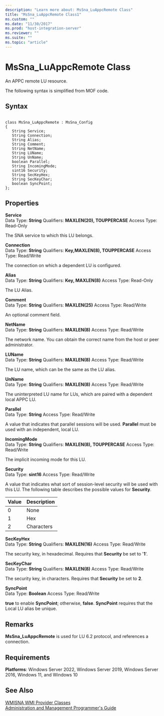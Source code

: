 ```yaml
---
description: "Learn more about: MsSna_LuAppcRemote Class"
title: "MsSna_LuAppcRemote Class1"
ms.custom: ""
ms.date: "11/30/2017"
ms.prod: "host-integration-server"
ms.reviewer: ""
ms.suite: ""
ms.topic: "article"
---
```

# MsSna_LuAppcRemote Class
An APPC remote LU resource.  
  
 The following syntax is simplified from MOF code.  
  
## Syntax  
  
```  
  
class MsSna_LuAppcRemote : MsSna_Config  
{  
   String Service;  
   String Connection;  
   String Alias;  
   String Comment;  
   String NetName;  
   String LUName;  
   String UnName;  
   boolean Parallel;  
   String IncomingMode;  
   sint16 Security;  
   String SecKeyHex;  
   String SecKeyChar;  
   boolean SyncPoint;  
};  
```  
  
## Properties  
 **Service**  
 Data Type: **String** Qualifiers: **MAXLEN(20), TOUPPERCASE** Access Type: Read-Only  
  
 The SNA service to which this LU belongs.  
  
 **Connection**  
 Data Type: **String** Qualifiers: **Key,MAXLEN(8), TOUPPERCASE** Access Type: Read/Write  
  
 The connection on which a dependent LU is configured.  
  
 **Alias**  
 Data Type: **String** Qualifiers: **Key, MAXLEN(8)** Access Type: Read-Only  
  
 The LU Alias.  
  
 **Comment**  
 Data Type: **String** Qualifiers: **MAXLEN(25)** Access Type: Read/Write  
  
 An optional comment field.  
  
 **NetName**  
 Data Type: **String** Qualifiers: **MAXLEN(8)** Access Type: Read/Write  
  
 The network name. You can obtain the correct name from the host or peer administrator.  
  
 **LUName**  
 Data Type: **String** Qualifiers: **MAXLEN(8)** Access Type: Read/Write  
  
 The LU name, which can be the same as the LU alias.  
  
 **UnName**  
 Data Type: **String** Qualifiers: **MAXLEN(8)** Access Type: Read/Write  
  
 The uninterpreted LU name for LUs, which are paired with a dependent local APPC LU.  
  
 **Parallel**  
 Data Type: **String** Access Type: Read/Write  
  
 A value that indicates that parallel sessions will be used. **Parallel** must be used with an independent, local LU.  
  
 **IncomingMode**  
 Data Type: **String** Qualifiers: **MAXLEN(8), TOUPPERCASE** Access Type: Read/Write  
  
 The implicit incoming mode for this LU.  
  
 **Security**  
 Data Type: **sint16** Access Type: Read/Write  
  
 A value that indicates what sort of session-level security will be used with this LU. The following table describes the possible values for **Security**.  
  
|Value|Description|  
|-----------|-----------------|  
|0|None|  
|1|Hex|  
|2|Characters|  
  
 **SecKeyHex**  
 Data Type: **String** Qualifiers: **MAXLEN(16)** Access Type: Read/Write  
  
 The security key, in hexadecimal. Requires that **Security** be set to '**1**'.  
  
 **SecKeyChar**  
 Data Type: **String** Qualifiers: **MAXLEN(8)** Access Type: Read/Write  
  
 The security key, in characters. Requires that **Security** be set to **2**.  
  
 **SyncPoint**  
 Data Type: **Boolean** Access Type: Read/Write  
  
 **true** to enable **SyncPoint**; otherwise, **false**. **SyncPoint** requires that the Local LU alias be unique.  
  
## Remarks  
 **MsSna_LuAppcRemote** is used for LU 6.2 protocol, and references a connection.  
  
## Requirements  
 **Platforms**: Windows Server 2022, Windows Server 2019, Windows Server 2016, Windows 11, and Windows 10  
  
## See Also  
 [WMISNA WMI Provider Classes](../core/wmisna-wmi-provider-classes2.md)   
 [Administration and Management Programmer's Guide](./administration-and-management-programmer-s-guide2.md)
